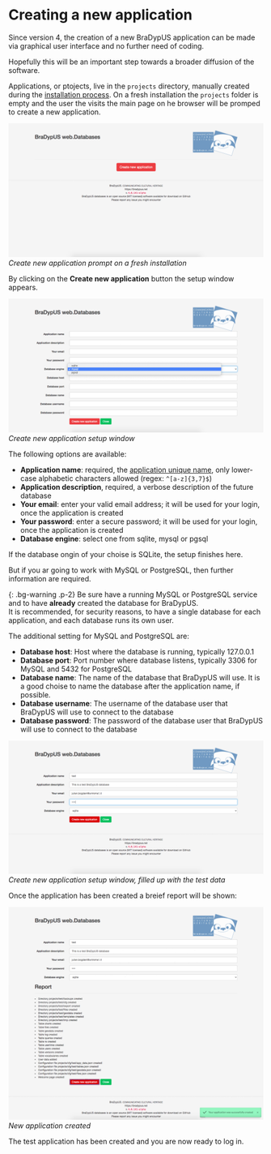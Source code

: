 # Creating a new application

Since version 4, the creation of a new BraDypUS application can
be made via graphical user interface and no further need of coding.

Hopefully this will be an important step towards a broader diffusion of the software.

Applications, or ptojects, live in the `projects` directory, manually created 
during the [installation process](/install). On a fresh installation the `projects` 
folder is empty and the user the visits the main page on he browser will be promped
to create a new application.


![screenshot](./../images/create_app/prompt_fresh_install.png "Create new application prompt on a fresh installation") 
*Create new application prompt on a fresh installation*

By clicking on the **Create new application** button the setup window appears.

![screenshot](./../images/create_app/new_app_form.png "Create new application setup window") 
*Create new application setup window*

The following options are available:
- **Application name**: required, the [application unique name](/design/conventions#application-name), only lower-case alphabetic characters allowed (regex: `^[a-z]{3,7}$`)
- **Application description**, required, a verbose description of the future database
- **Your email**: enter your valid email address; it will be used for your login, once the application is created
- **Your password**: enter a secure password; it will be used for your login, once the application is created
- **Database engine**: select one from sqlite, mysql or pgsql

If the database ongin of your choise is SQLite, the setup finishes here.

But if you ar going to work with MySQL or PostgreSQL, then further information are required.

{: .bg-warning .p-2}
Be sure have a running MySQL or PostgreSQL service and to have **already** 
created the database for BraDypUS.  
It is recommended, for security reasons, to have a single database for each application, and
each database runs its own user.

The additional setting for MySQL and PostgreSQL are:

- **Database host**: Host where the database is running, typically 127.0.0.1
- **Database port**: Port number where database listens, typically 3306 for MySQL and 5432 for PostgreSQL
- **Database name**: The name of the database that BraDypUS will use. It is a good choise to name the database after the application name, if possible.
- **Database username**: The username of the database user that BraDypUS will use to connect to the database
- **Database password**: The password of the database user that BraDypUS will use to connect to the database

![screenshot](./../images/create_app/new_app_form_filled.png "Create new application setup window, filled up") 
*Create new application setup window, filled up with the test data*

Once the application has been created a breief report will be shown:

![screenshot](./../images/create_app/app_created_feedback.png "New application created") 
*New application created*

The test application has been created and you are now ready to log in.